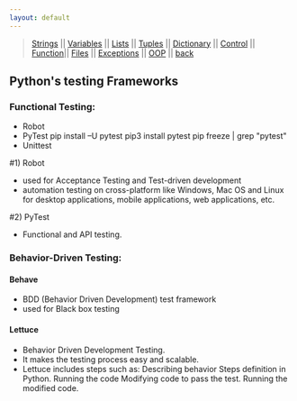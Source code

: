 ```yaml
---
layout: default
---
```

> [Strings](./strings.html) || [Variables](./variables.html) || [Lists](./lists.html) || [Tuples](./tuples.html) || [Dictionary](./dictionary.html) ||
> [Control](./control.html) || [Function](./function.html)|| [Files](./files.html) || [Exceptions](./exceptions.html) ||
> [OOP](./oop.html) || [back](./)

## Python's testing Frameworks

### Functional Testing: 
* Robot 
* PyTest 
    pip install –U pytest 
    pip3 install pytest 
    pip freeze | grep "pytest"
* Unittest

#1) Robot
- used for Acceptance Testing and Test-driven development
- automation testing on cross-platform like Windows, Mac OS and Linux for desktop applications, mobile applications, web applications, etc.

#2) PyTest
- Functional and API testing.

### Behavior-Driven Testing: 

#### Behave
- BDD (Behavior Driven Development) test framework 
- used for Black box testing

#### Lettuce 
- Behavior Driven Development Testing. 
- It makes the testing process easy and scalable.
- Lettuce includes steps such as:
    Describing behavior
    Steps definition in Python.
    Running the code
    Modifying code to pass the test.
    Running the modified code.
